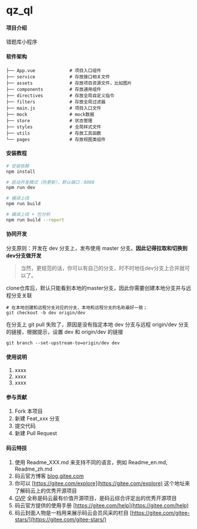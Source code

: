 # qz_ql

#### 项目介绍
错题库小程序

#### 软件架构
```shell
├── App.vue             # 项目入口组件
├── service             # 存放接口相关文件
├── assets              # 存放项目资源文件，比如图片
├── components          # 存放通用组件
├── directives          # 存放全局自定义指令
├── filters             # 存放全局过滤器
├── main.js             # 项目入口文件
├── mock                # mock数据
├── store               # 状态管理
├── styles              # 全局样式文件
├── utils               # 存放工具函数
└── pages               # 存放视图类组件
```

#### 安装教程
``` bash
# 安装依赖
npm install

# 启动开发模式（热更新），默认端口：8080
npm run dev

# 编译上线
npm run build

# 编译上线 + 包分析
npm run build --report
```

#### 协同开发
分支原则：开发在 dev 分支上，发布使用 master 分支。**因此记得拉取和切换到dev分支做开发**

> 当然，更规范的话，你可以有自己的分支，时不时地往dev分支上合并就可以了。

clone仓库后，默认只能看到本地的master分支，因此你需要创建本地分支并与远程分支关联
```shell
# 在本地创建和远程分支对应的分支，本地和远程分支的名称最好一致；
git checkout -b dev origin/dev
```

在分支上 git pull 失败了，原因是没有指定本地 dev 分支与远程 origin/dev 分支的链接，根据提示，设置 dev 和 origin/dev 的链接
```shell
git branch --set-upstream-to=origin/dev dev
```

#### 使用说明

1. xxxx
2. xxxx
3. xxxx

#### 参与贡献

1. Fork 本项目
2. 新建 Feat_xxx 分支
3. 提交代码
4. 新建 Pull Request


#### 码云特技

1. 使用 Readme\_XXX.md 来支持不同的语言，例如 Readme\_en.md, Readme\_zh.md
2. 码云官方博客 [blog.gitee.com](https://blog.gitee.com)
3. 你可以 [https://gitee.com/explore](https://gitee.com/explore) 这个地址来了解码云上的优秀开源项目
4. [GVP](https://gitee.com/gvp) 全称是码云最有价值开源项目，是码云综合评定出的优秀开源项目
5. 码云官方提供的使用手册 [https://gitee.com/help](https://gitee.com/help)
6. 码云封面人物是一档用来展示码云会员风采的栏目 [https://gitee.com/gitee-stars/](https://gitee.com/gitee-stars/)